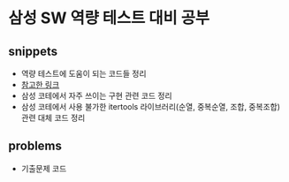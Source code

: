 # 삼성 SW 역량 테스트 대비 공부
## snippets
- 역량 테스트에 도움이 되는 코드들 정리
- [참고한 링크](https://velog.io/@rhdmstj17/%EC%82%BC%EC%84%B1-%EC%9D%B8%EC%9E%AC%EC%9B%90-%EB%93%A4%EC%96%B4%EA%B0%80%EA%B8%B0-%EC%A0%84-%EC%88%99%EC%A7%80%ED%95%98%EA%B3%A0-%EB%93%A4%EC%96%B4%EA%B0%80%EB%A9%B4-%EC%A2%8B%EC%9D%80-%EB%B9%88%EC%B6%9C-%EC%BD%94%EB%93%9C-%EC%9C%A0%ED%98%95-6%EA%B0%80%EC%A7%80)
- 삼성 코테에서 자주 쓰이는 구현 관련 코드 정리
- 삼성 코테에서 사용 불가한 itertools 라이브러리(순열, 중복순열, 조합, 중복조합) 관련 대체 코드 정리

## problems
- 기출문제 코드

